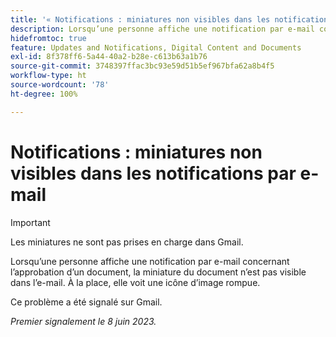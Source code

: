 ```yaml
---
title: '« Notifications : miniatures non visibles dans les notifications par e-mail »'
description: Lorsqu’une personne affiche une notification par e-mail concernant l’approbation d’un document, la miniature du document n’est pas visible dans l’e-mail.
hidefromtoc: true
feature: Updates and Notifications, Digital Content and Documents
exl-id: 8f378ff6-5a44-40a2-b28e-c613b63a1b76
source-git-commit: 3748397ffac3bc93e59d51b5ef967bfa62a8b4f5
workflow-type: ht
source-wordcount: '78'
ht-degree: 100%

---
```


# Notifications : miniatures non visibles dans les notifications par e-mail

<!-- 
>[!NOTE]
>
>This issue was fixed on July 29, 2024.

-->

>[!IMPORTANT]
>
>Les miniatures ne sont pas prises en charge dans Gmail.

Lorsqu’une personne affiche une notification par e-mail concernant l’approbation d’un document, la miniature du document n’est pas visible dans l’e-mail. À la place, elle voit une icône d’image rompue.

Ce problème a été signalé sur Gmail.

_Premier signalement le 8 juin 2023._
